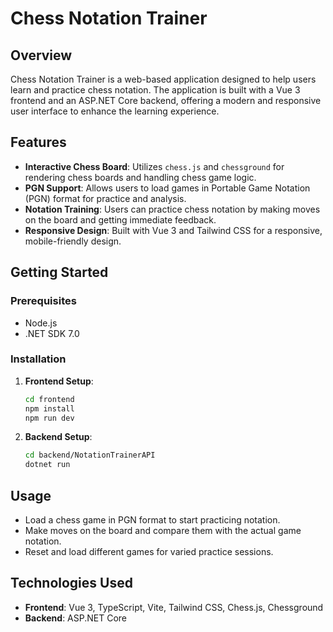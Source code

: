 # Chess Notation Trainer

## Overview

Chess Notation Trainer is a web-based application designed to help users learn and practice chess notation. The application is built with a Vue 3 frontend and an ASP.NET Core backend, offering a modern and responsive user interface to enhance the learning experience.

## Features

- **Interactive Chess Board**: Utilizes `chess.js` and `chessground` for rendering chess boards and handling chess game logic.
- **PGN Support**: Allows users to load games in Portable Game Notation (PGN) format for practice and analysis.
- **Notation Training**: Users can practice chess notation by making moves on the board and getting immediate feedback.
- **Responsive Design**: Built with Vue 3 and Tailwind CSS for a responsive, mobile-friendly design.

## Getting Started

### Prerequisites

- Node.js
- .NET SDK 7.0

### Installation

1. **Frontend Setup**:

    ```sh
    cd frontend
    npm install
    npm run dev
    ```

2. **Backend Setup**:

    ```sh
    cd backend/NotationTrainerAPI
    dotnet run
    ```

## Usage

- Load a chess game in PGN format to start practicing notation.
- Make moves on the board and compare them with the actual game notation.
- Reset and load different games for varied practice sessions.

## Technologies Used

- **Frontend**: Vue 3, TypeScript, Vite, Tailwind CSS, Chess.js, Chessground
- **Backend**: ASP.NET Core
